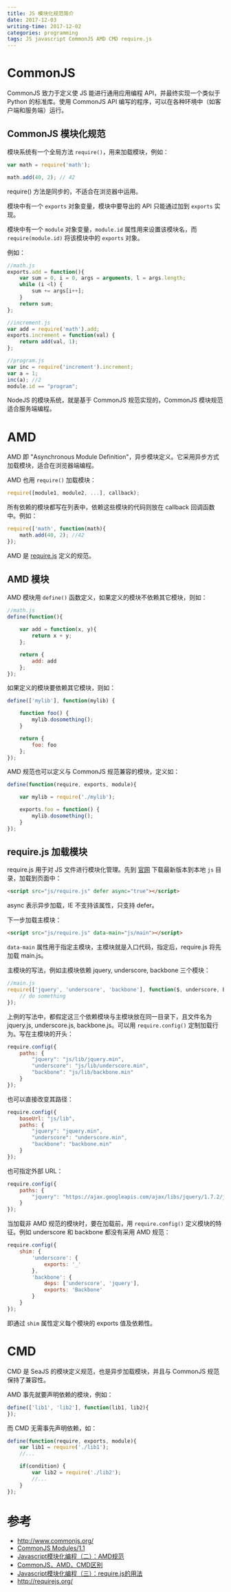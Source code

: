 ```yaml
---
title: JS 模块化规范简介
date: 2017-12-03
writing-time: 2017-12-02
categories: programming
tags: JS javascript CommonJS AMD CMD require.js
---
```


# CommonJS

CommonJS 致力于定义使 JS 能进行通用应用编程 API，并最终实现一个类似于 Python 的标准库。使用 CommonJS API 编写的程序，可以在各种环境中（如客户端和服务端）运行。

## CommonJS 模块化规范

模块系统有一个全局方法 `require()`，用来加载模块，例如：

```javascript
var math = require('math');

math.add(40, 2); // 42
```
require() 方法是同步的，不适合在浏览器中运用。

模块中有一个 `exports` 对象变量，模块中要导出的 API 只能通过加到 `exports` 实现。

模块中有一个 `module` 对象变量，`module.id` 属性用来设置该模块名，而 `require(module.id)` 将该模块中的 `exports` 对象。

例如：

```javascript
//math.js
exports.add = function(){
    var sum = 0, i = 0, args = arguments, l = args.length;
    while (i <l) {
        sum += args[i++];
    }
    return sum;
};

//increment.js
var add = require('math').add;
exports.increment = function(val) {
    return add(val, 1);
};

//program.js
var inc = require('increment').increment;
var a = 1;
inc(a); //2
module.id == "program";
```

NodeJS 的模块系统，就是基于 CommonJS 规范实现的，CommonJS 模块规范适合服务端编程。

# AMD

AMD 即 "Asynchronous Module Definition"，异步模块定义。它采用异步方式加载模块，适合在浏览器端编程。

AMD 也用 `require()` 加载模块：

```javascript
require([module1, module2, ...], callback);
```

所有依赖的模块都写在列表中，依赖这些模块的代码则放在 callback 回调函数中。例如：

```javascript
require(['math', function(math){
    math.add(40, 2); //42
});
```

AMD 是 [require.js](http://requirejs.org/) 定义的规范。

## AMD 模块

AMD 模块用 `define()` 函数定义，如果定义的模块不依赖其它模块，则如：

```javascript
//math.js
define(function(){
    
    var add = function(x, y){
        return x + y;
    };

    return {
        add: add
    };
});
```

如果定义的模块要依赖其它模块，则如：

```javascript
define(['mylib'], function(mylib) {

    function foo() {
        mylib.dosomething();
    }

    return {
        foo: foo
    };
});
```

AMD 规范也可以定义与 CommonJS 规范兼容的模块，定义如：

```javascript
define(function(require, exports, module){

    var mylib = require('./mylib');

    exports.foo = function() {
        mylib.dosomething();
    }
});
```

## require.js 加载模块

require.js 用于对 JS 文件进行模块化管理。先到 [官网](http://requirejs.org/) 下载最新版本到本地 `js` 目录，加载到页面中：

```html
<script src="js/require.js" defer async="true"></script>
```

async 表示异步加载，IE 不支持该属性，只支持 defer。

下一步加载主模块：

```html
<script src="js/require.js" data-main="js/main"></script>
```

`data-main` 属性用于指定主模块，主模块就是入口代码，指定后，require.js 将先加载 main.js。

主模块的写法，例如主模块依赖 jquery, underscore, backbone 三个模块：

```javascript
//main.js
require(['jquery', 'underscore', 'backbone'], function($, underscore, Backbone) {
    // do something
});
```

上例的写法中，都假定这三个依赖模块与主模块放在同一目录下，且文件名为 jquery.js, underscore.js, backbone.js。可以用 `require.config()` 定制加载行为。写在主模块的开头：

```javascript
require.config({
    paths: {
        "jquery": "js/lib/jquery.min",
        "underscore": "js/lib/underscore.min",
        "backbone": "js/lib/backbone.min"
    }
});
```

也可以直接改变其路径：

```javascript
require.config({
    baseUrl: "js/lib",
    paths: {
        "jquery": "jquery.min",
        "underscore": "underscore.min",
        "backbone": "backbone.min"
    }
});
```

也可指定外部 URL：

```javascript
require.config({
    paths: {
        "jquery": "https://ajax.googleapis.com/ajax/libs/jquery/1.7.2/jquery.min"
    }
});
```

当加载非 AMD 规范的模块时，要在加载前，用 `require.config()` 定义模块的特征。例如 underscore 和 backbone 都没有采用 AMD 规范：

```javascript
require.config({
    shim: {
        'underscore': {
            exports: '_'
        },
        'backbone': {
            deps: ['underscore', 'jquery'],
            exports: 'Backbone'
        }
    }
});
```

即通过 `shim` 属性定义每个模块的 exports 值及依赖性。


# CMD

CMD 是 SeaJS 的模块定义规范，也是异步加载模块，并且与 CommonJS 规范保持了兼容性。

AMD 事先就要声明依赖的模块，例如：

```javascript
define(['lib1', 'lib2'], function(lib1, lib2){
});
```

而 CMD 无需事先声明依赖，如：

```javascript
define(function(require, exports, module){
    var lib1 = require('./lib1');
    //...

    if(condition) {
        var lib2 = require('./lib2');
        //...
    }
});
```


# 参考

+ http://www.commonjs.org/
+ [CommonJS Modules/1.1](http://wiki.commonjs.org/wiki/Modules/1.1)
+ [Javascript模块化编程（二）：AMD规范](http://www.ruanyifeng.com/blog/2012/10/asynchronous_module_definition.html)
+ [CommonJS，AMD，CMD区别](http://zccst.iteye.com/blog/2215317)
+ [Javascript模块化编程（三）：require.js的用法](http://www.ruanyifeng.com/blog/2012/11/require_js.html)
+ http://requirejs.org/
